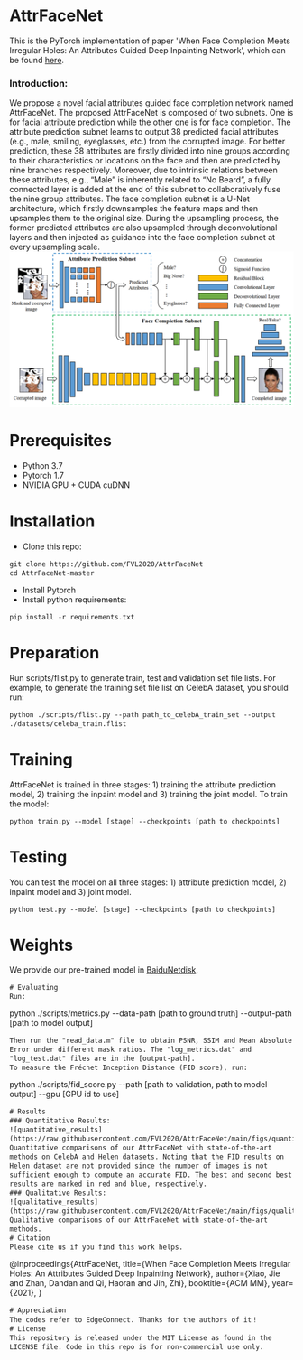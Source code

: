# AttrFaceNet
This is the PyTorch implementation of paper 'When Face Completion Meets Irregular Holes: An Attributes Guided Deep Inpainting Network', which can be found [here](https://dl.acm.org/doi/abs/10.1145/3474085.3475466).
### Introduction:
We propose a novel facial attributes guided face completion network named AttrFaceNet. The proposed AttrFaceNet is composed of two subnets. One is for facial attribute prediction while the other one is for face completion. The attribute prediction subnet learns to output 38 predicted facial attributes (e.g., male, smiling, eyeglasses, etc.) from the corrupted image. For better prediction, these 38 attributes are firstly divided into nine groups according to their characteristics or locations on the face and then are predicted by nine branches respectively. Moreover, due to intrinsic relations between these attributes, e.g.,
“Male” is inherently related to “No Beard”, a fully connected layer is added at the end of this subnet to collaboratively fuse the nine group attributes. The face completion subnet is a U-Net architecture, which firstly downsamples the feature maps and then upsamples them to the original size. During the upsampling process, the former predicted attributes are also upsampled through deconvolutional layers and then injected as guidance into the face completion subnet at every upsampling scale.
![framework](https://raw.githubusercontent.com/FVL2020/AttrFaceNet/main/figs/framework.png)  
# Prerequisites
* Python 3.7
* Pytorch 1.7
* NVIDIA GPU + CUDA cuDNN
# Installation
* Clone this repo:  
```
git clone https://github.com/FVL2020/AttrFaceNet
cd AttrFaceNet-master
```
* Install Pytorch
* Install python requirements:
```
pip install -r requirements.txt
```
# Preparation
Run scripts/flist.py to generate train, test and validation set file lists. For example, to generate the training set file list on CelebA dataset, you should run:  
```
python ./scripts/flist.py --path path_to_celebA_train_set --output ./datasets/celeba_train.flist
```
# Training
AttrFaceNet is trained in three stages: 1) training the attribute prediction model, 2) training the inpaint model and 3) training the joint model. To train the model:
```
python train.py --model [stage] --checkpoints [path to checkpoints]
```
# Testing
You can test the model on all three stages: 1) attribute prediction model, 2) inpaint model and 3) joint model.
```
python test.py --model [stage] --checkpoints [path to checkpoints]
```
# Weights
We provide our pre-trained model in [BaiduNetdisk](https://pan.baidu.com/s/1wQ2jKZoJu0JoqotEDVHFmQ?pwd=3jl5 ).
```
# Evaluating
Run:
```
python ./scripts/metrics.py --data-path [path to ground truth] --output-path [path to model output]
```
Then run the "read_data.m" file to obtain PSNR, SSIM and Mean Absolute Error under different mask ratios. The "log_metrics.dat" and "log_test.dat" files are in the [output-path].   
To measure the Fréchet Inception Distance (FID score), run:
```
python ./scripts/fid_score.py --path [path to validation, path to model output] --gpu [GPU id to use]
```
# Results
### Quantitative Results:
![quantitative_results](https://raw.githubusercontent.com/FVL2020/AttrFaceNet/main/figs/quantitative_results.png)  
Quantitative comparisons of our AttrFaceNet with state-of-the-art methods on CelebA and Helen datasets. Noting that the FID results on Helen dataset are not provided since the number of images is not sufficient enough to compute an accurate FID. The best and second best results are marked in red and blue, respectively.
### Qualitative Results:
![qualitative_results](https://raw.githubusercontent.com/FVL2020/AttrFaceNet/main/figs/qualitative_results.png)  
Qualitative comparisons of our AttrFaceNet with state-of-the-art methods.
# Citation
Please cite us if you find this work helps.  
```
@inproceedings{AttrFaceNet,
  title={When Face Completion Meets Irregular Holes: An Attributes Guided Deep Inpainting Network},
  author={Xiao, Jie and Zhan, Dandan and Qi, Haoran and Jin, Zhi},
  booktitle={ACM MM},
  year={2021},
}
```
# Appreciation
The codes refer to EdgeConnect. Thanks for the authors of it！
# License
This repository is released under the MIT License as found in the LICENSE file. Code in this repo is for non-commercial use only.
